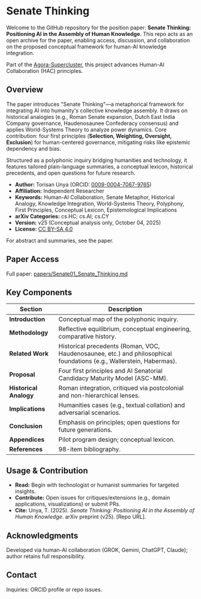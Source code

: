 # Senate Thinking

Welcome to the GitHub repository for the position paper: **Senate Thinking: Positioning AI in the Assembly of Human Knowledge**. This repo acts as an open archive for the paper, enabling access, discussion, and collaboration on the proposed conceptual framework for human-AI knowledge integration.

Part of the [Agora-Supercluster](https://github.com/torisan-unya/Agora-Supercluster), this project advances Human-AI Collaboration (HAC) principles.

## Overview

The paper introduces "Senate Thinking"—a metaphorical framework for integrating AI into humanity's collective knowledge assembly. It draws on historical analogies (e.g., Roman Senate expansion, Dutch East India Company governance, Haudenosaunee Confederacy consensus) and applies World-Systems Theory to analyze power dynamics. Core contribution: four first principles (**Selection, Weighting, Oversight, Exclusion**) for human-centered governance, mitigating risks like epistemic dependency and bias.

Structured as a polyphonic inquiry bridging humanities and technology, it features tailored plain-language summaries, a conceptual lexicon, historical precedents, and open questions for future research.

- **Author:** Torisan Unya (ORCID: [0009-0004-7067-9765](https://orcid.org/0009-0004-7067-9765))
- **Affiliation:** Independent Researcher
- **Keywords:** Human-AI Collaboration, Senate Metaphor, Historical Analogy, Knowledge Integration, World-Systems Theory, Polyphony, First Principles, Conceptual Lexicon, Epistemological Implications
- **arXiv Categories:** cs.HC; cs.AI; cs.CY
- **Version:** v25 (Conceptual analysis only, October 04, 2025)
- **License:** [CC BY-SA 4.0](https://creativecommons.org/licenses/by-sa/4.0/)

For abstract and summaries, see the paper.

## Paper Access

Full paper: [papers/Senate01_Senate_Thinking.md](papers/Senate01_Senate_Thinking.md)

## Key Components

| Section | Description |
|---------|-------------|
| **Introduction** | Conceptual map of the polyphonic inquiry. |
| **Methodology** | Reflective equilibrium, conceptual engineering, comparative history. |
| **Related Work** | Historical precedents (Roman, VOC, Haudenosaunee, etc.) and philosophical foundations (e.g., Wallerstein, Habermas). |
| **Proposal** | Four first principles and AI Senatorial Candidacy Maturity Model (ASC-MM). |
| **Historical Analogy** | Roman integration, critiqued via postcolonial and non-hierarchical lenses. |
| **Implications** | Humanities cases (e.g., textual collation) and adversarial scenarios. |
| **Conclusion** | Emphasis on principles; open questions for future generations. |
| **Appendices** | Pilot program design; conceptual lexicon. |
| **References** | 98-item bibliography. |

## Usage & Contribution

- **Read:** Begin with technologist or humanist summaries for targeted insights.
- **Contribute:** Open issues for critiques/extensions (e.g., domain applications, visualizations) or submit PRs.
- **Cite:** Unya, T. (2025). *Senate Thinking: Positioning AI in the Assembly of Human Knowledge*. arXiv preprint (v25). [Repo URL].

## Acknowledgments

Developed via human-AI collaboration (GROK, Gemini, ChatGPT, Claude); author retains full responsibility.

## Contact

Inquiries: ORCID profile or repo issues.
